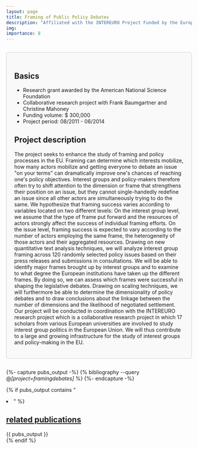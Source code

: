 ```yaml
---
layout: page
title: Framing of Public Policy Debates
description: "Affiliated with the INTEREURO Project Funded by the European Science Foundation"
img: 
importance: 8
---
```


<div style="border: 1px solid #ccc; border-radius: 5px; padding: 1.5em; margin: 2em 0; background-color: #f9f9f9;">

  <h2>Basics</h2>
    <ul>
      <li>Research grant awarded by the American National Science Foundation</li>
      <li>Collaborative research project with Frank Baumgartner and Christine Mahoney</li>
      <li>Funding volume: $ 300,000</li>
      <li>Project period: 08/2011 - 06/2014</li>
    </ul>

  <h2>Project description</h2>
    <p>The project seeks to enhance the study of framing and policy processes in the EU. Framing can determine which interests mobilize, how many actors mobilize and getting everyone to debate an issue "on your terms" can dramatically improve one's chances of reaching one's policy objectives. Interest groups and policy-makers therefore often try to shift attention to the dimension or frame that strengthens their position on an issue, but they cannot single-handedly redefine an issue since all other actors are simultaneously trying to do the same. We hypothesize that framing success varies according to variables located on two different levels: On the interest group level, we assume that the type of frame put forward and the resources of actors strongly affect the success of individual framing efforts. On the issue level, framing success is expected to vary according to the number of actors employing the same frame, the heterogeneity of those actors and their aggregated resources. Drawing on new quantitative text analysis techniques, we will analyze interest group framing across 120 randomly selected policy issues based on their press releases and submissions in consultations. We will be able to identify major frames brought up by interest groups and to examine to what degree the European institutions have taken up the different frames. By doing so, we can assess which frames were successful in shaping the legislative debates. Drawing on scaling techniques, we will furthermore be able to determine the dimensionality of policy debates and to draw conclusions about the linkage between the number of dimensions and the likelihood of negotiated settlement. Our project will be conducted in coordination with the INTEREURO research project which is a collaborative research project in which 17 scholars from various European universities are involved to study interest group politics in the European Union. We will thus contribute to a large and growing infrastructure for the study of interest groups and policy-making in the EU.</p>

</div>

{%- capture pubs_output -%}
  {% bibliography --query @*[project=framingdebates]* %}
{%- endcapture -%}

{% if pubs_output contains "<li>" %}
  <div>
    <h2>
      <a href="{{ '/publications/' | relative_url }}" style="color: inherit">
        related publications
      </a>
    </h2>
    <div class="publications">
      {{ pubs_output }}
    </div>
  </div>
{% endif %}